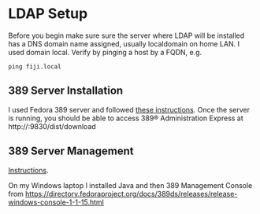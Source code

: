 # LDAP Setup

Before you begin make sure sure the server where LDAP will be installed has a DNS domain name assigned, 
usually localdomain on home LAN.  I used domain local.
Verify by pinging a host by a FQDN, e.g. 
```
ping fiji.local
```
## 389 Server Installation

I used Fedora 389 server and followed 
[these instructions](https://webhostinggeeks.com/howto/setup-389-directory-server-on-centos-7/).
Once the server is running, you should be able to access
389® Administration Express at http://<host>:9830/dist/download

## 389 Server Management

[Instructions](https://www.unixmen.com/manage-389-directory-server-graphically-using-389-management-console/).

On my Windows laptop I installed Java and then 389 Management Console from
https://directory.fedoraproject.org/docs/389ds/releases/release-windows-console-1-1-15.html
